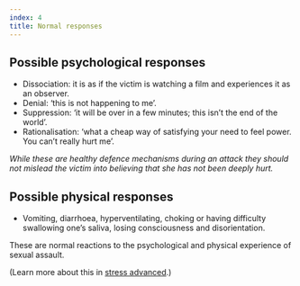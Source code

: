```yaml
---
index: 4
title: Normal responses
---
```

## Possible psychological responses

* Dissociation: it is as if the victim is watching a film and experiences it as
an observer.
* Denial: ‘this is not happening to me’.
* Suppression: ‘it will be over in a few minutes; this isn’t the end of the world’.
* Rationalisation: ‘what a cheap way of satisfying your need to feel power.
You can’t really hurt me’.

*While these are healthy defence mechanisms during an attack they should not mislead
the victim into believing that she has not been deeply hurt.*

## Possible physical responses

* Vomiting, diarrhoea, hyperventilating, choking or having difficulty swallowing one’s saliva, losing consciousness and disorientation. 

These are normal reactions to the psychological and physical
experience of sexual assault. 

(Learn more about this in [stress advanced](umbrella://stress/stress/advanced).)